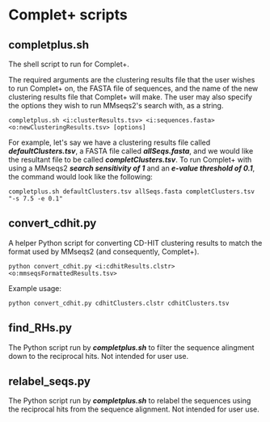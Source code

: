 # Complet+ scripts

## completplus.sh

The shell script to run for Complet+.

The required arguments are the clustering results file that the user wishes to run Complet+ on, the FASTA file of sequences, and the name of the new clustering results file that Complet+ will make. The user may also specify the options they wish to run MMseqs2's search with, as a string.

```
completplus.sh <i:clusterResults.tsv> <i:sequences.fasta> <o:newClusteringResults.tsv> [options]
```

For example, let's say we have a clustering results file called ***defaultClusters.tsv***, a FASTA file called ***allSeqs.fasta***, and we would like the resultant file to be called ***completClusters.tsv***. To run Complet+ with using a MMseqs2 ***search sensitivity of 1*** and an ***e-value threshold of 0.1***, the command would look like the following:

```
completplus.sh defaultClusters.tsv allSeqs.fasta completClusters.tsv "-s 7.5 -e 0.1"
```

## convert_cdhit.py

A helper Python script for converting CD-HIT clustering results to match the format used by MMseqs2 (and consequently, Complet+).

```
python convert_cdhit.py <i:cdhitResults.clstr> <o:mmseqsFormattedResults.tsv>
```

Example usage:

```
python convert_cdhit.py cdhitClusters.clstr cdhitClusters.tsv
```

## find_RHs.py

The Python script run by ***completplus.sh*** to filter the sequence alingment down to the reciprocal hits. Not intended for user use.

## relabel_seqs.py

The Python script run by ***completplus.sh*** to relabel the sequences using the reciprocal hits from the sequence alignment. Not intended for user use.
